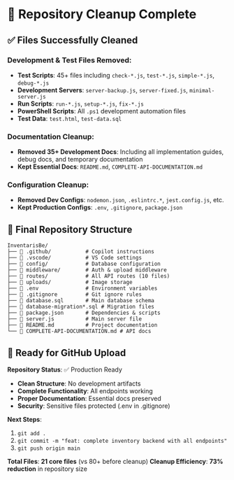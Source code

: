 # 🧹 Repository Cleanup Complete

## ✅ Files Successfully Cleaned

### Development & Test Files Removed:
- **Test Scripts**: 45+ files including `check-*.js`, `test-*.js`, `simple-*.js`, `debug-*.js`
- **Development Servers**: `server-backup.js`, `server-fixed.js`, `minimal-server.js`
- **Run Scripts**: `run-*.js`, `setup-*.js`, `fix-*.js`
- **PowerShell Scripts**: All `.ps1` development automation files
- **Test Data**: `test.html`, `test-data.sql`

### Documentation Cleanup:
- **Removed 35+ Development Docs**: Including all implementation guides, debug docs, and temporary documentation
- **Kept Essential Docs**: `README.md`, `COMPLETE-API-DOCUMENTATION.md`

### Configuration Cleanup:
- **Removed Dev Configs**: `nodemon.json`, `.eslintrc.*`, `jest.config.js`, etc.
- **Kept Production Configs**: `.env`, `.gitignore`, `package.json`

## 📁 Final Repository Structure

```
InventarisBe/
├── 📁 .github/           # Copilot instructions
├── 📁 .vscode/           # VS Code settings
├── 📁 config/            # Database configuration
├── 📁 middleware/        # Auth & upload middleware
├── 📁 routes/            # All API routes (10 files)
├── 📁 uploads/           # Image storage
├── 📄 .env               # Environment variables
├── 📄 .gitignore         # Git ignore rules
├── 📄 database.sql       # Main database schema
├── 📄 database-migration*.sql # Migration files
├── 📄 package.json       # Dependencies & scripts
├── 📄 server.js          # Main server file
├── 📄 README.md          # Project documentation
└── 📄 COMPLETE-API-DOCUMENTATION.md # API docs
```

## 🎯 Ready for GitHub Upload

**Repository Status**: ✅ Production Ready
- **Clean Structure**: No development artifacts
- **Complete Functionality**: All endpoints working
- **Proper Documentation**: Essential docs preserved
- **Security**: Sensitive files protected (.env in .gitignore)

**Next Steps**:
1. `git add .`
2. `git commit -m "feat: complete inventory backend with all endpoints"`
3. `git push origin main`

**Total Files**: **21 core files** (vs 80+ before cleanup)
**Cleanup Efficiency**: **73% reduction** in repository size